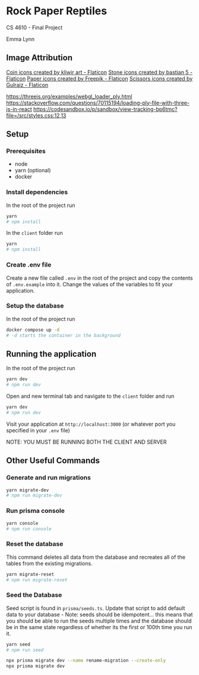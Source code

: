 # Rock Paper Reptiles
CS 4610 - Final Project

Emma Lynn

## Image Attribution

<a href="https://www.flaticon.com/free-icons/coin" title="coin icons">Coin icons created by kliwir art - Flaticon</a>
<a href="https://www.flaticon.com/free-icons/stone" title="stone icons">Stone icons created by bastian 5 - Flaticon</a>
<a href="https://www.flaticon.com/free-icons/paper" title="paper icons">Paper icons created by Freepik - Flaticon</a>
<a href="https://www.flaticon.com/free-icons/scissors" title="scissors icons">Scissors icons created by Gulraiz - Flaticon</a>

https://threejs.org/examples/webgl_loader_ply.html
https://stackoverflow.com/questions/70115194/loading-ply-file-with-three-js-in-react
https://codesandbox.io/p/sandbox/view-tracking-bp6tmc?file=/src/styles.css:12,13

## Setup
### Prerequisites
- node
- yarn (optional)
- docker

### Install dependencies
In the root of the project run

```bash
yarn
# npm install
```

In the `client` folder run
```bash
yarn
# npm install
```

### Create .env file
Create a new file called `.env` in the root of the project and copy the contents of `.env.example` into it.
Change the values of the variables to fit your application.

### Setup the database
In the root of the project run
```bash
docker compose up -d
# -d starts the container in the background
```

## Running the application
In the root of the project run
```bash
yarn dev
# npm run dev
```

Open and new terminal tab and navigate to the `client` folder and run
```bash
yarn dev
# npm run dev
```

Visit your application at `http://localhost:3000` (or whatever port you specified in your `.env` file)

NOTE: YOU MUST BE RUNNING BOTH THE CLIENT AND SERVER

## Other Useful Commands
### Generate and run migrations
```bash
yarn migrate-dev
# npm run migrate-dev
```

### Run prisma console
```bash
yarn console
# npm run console
```

### Reset the database
This command deletes all data from the database and recreates all of the tables from the existing migrations.

```bash
yarn migrate-reset
# npm run migrate-reset
```

### Seed the Database
Seed script is found in `prisma/seeds.ts`. Update that script to add default data to your database - Note: seeds should be idempotent... this means that you should be able to run the seeds multiple times and the database should be in the same state regardless of whether its the first or 100th time you run it.

```bash
yarn seed
# npm run seed
```

```bash
npx prisma migrate dev --name rename-migration --create-only
npx prisma migrate dev
```
